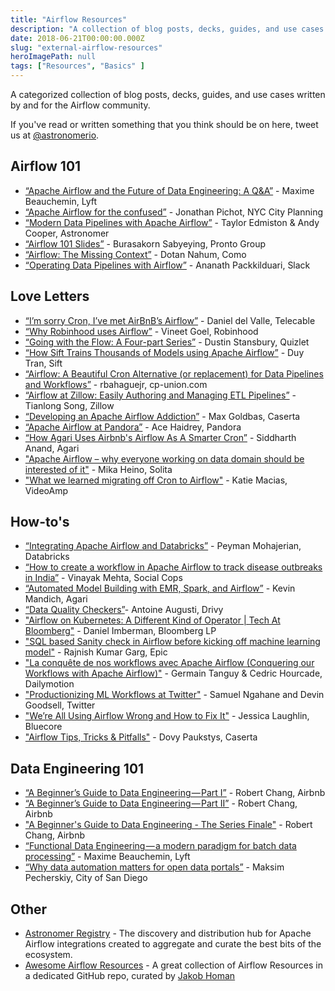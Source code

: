 ```yaml
---
title: "Airflow Resources"
description: "A collection of blog posts, decks, guides, and use cases written by and for the Airflow community."
date: 2018-06-21T00:00:00.000Z
slug: "external-airflow-resources"
heroImagePath: null
tags: ["Resources", "Basics" ]
---
```


A categorized collection of blog posts, decks,
guides, and use cases written by and for the Airflow community.

If you've read or written something that you think should be on here,
tweet us at [@astronomerio](https://twitter.com/astronomerio/).

## Airflow 101

* [“Apache Airflow and the Future of Data Engineering: A Q&A”][20] - Maxime Beauchemin, Lyft
* [“Apache Airflow for the confused”][13] - Jonathan Pichot, NYC City Planning
* [“Modern Data Pipelines with Apache Airflow”][5] - Taylor Edmiston & Andy Cooper, Astronomer
* [“Airflow 101 Slides”][27] - Burasakorn Sabyeying, Pronto Group
* [“Airflow: The Missing Context”][3] - Dotan Nahum, Como
* [“Operating Data Pipelines with Airflow”][28] - Ananath Packkilduari, Slack

## Love Letters

* [“I’m sorry Cron, I’ve met AirBnB’s Airflow”][24] - Daniel del Valle, Telecable
* [“Why Robinhood uses Airflow”][16] - Vineet Goel, Robinhood
* [“Going with the Flow: A Four-part Series”][17] - Dustin Stansbury, Quizlet
* [“How Sift Trains Thousands of Models using Apache Airflow”][7] - Duy Tran, Sift
* [“Airflow: A Beautiful Cron Alternative (or replacement) for Data Pipelines and Workflows”][23] - rbahaguejr, cp-union.com
* [“Airflow at Zillow: Easily Authoring and Managing ETL Pipelines”][15] - Tianlong Song, Zillow
* [“Developing an Apache Airflow Addiction”][4] - Max Goldbas, Caserta
* [“Apache Airflow at Pandora”][19] - Ace Haidrey, Pandora
* [“How Agari Uses Airbnb's Airflow As A Smarter Cron”][26] - Siddharth Anand, Agari
* ["Apache Airflow – why everyone working on data domain should be interested of it"][35] - Mika Heino, Solita
* ["What we learned migrating off Cron to Airflow"][36] - Katie Macias, VideoAmp

## How-to's

* [“Integrating Apache Airflow and Databricks”][21] - Peyman Mohajerian, Databricks
* [“How to create a workflow in Apache Airflow to track disease outbreaks in India”][0] - Vinayak Mehta, Social Cops
* [“Automated Model Building with EMR, Spark, and Airflow”][25] - Kevin Mandich, Agari
* [“Data Quality Checkers”][12]- Antoine Augusti, Drivy
* ["Airflow on Kubernetes: A Different Kind of Operator | Tech At Bloomberg"][30] - Daniel Imberman, Bloomberg LP
* ["SQL based Sanity check in Airflow before kicking off machine learning model"][31] - Rajnish Kumar Garg, Epic
* ["La conquête de nos workflows avec Apache Airflow (Conquering our Workflows with Apache Airflow)"][32] - Germain Tanguy & Cedric Hourcade, Dailymotion
* ["Productionizing ML Workflows at Twitter"][33] - Samuel Ngahane and Devin Goodsell, Twitter
* ["We’re All Using Airflow Wrong and How to Fix It"][34] - Jessica Laughlin, Bluecore
* ["Airflow Tips, Tricks & Pitfalls"][37] - Dovy Paukstys, Caserta

## Data Engineering 101

* [“A Beginner’s Guide to Data Engineering — Part I”][10] - Robert Chang, Airbnb
* [“A Beginner’s Guide to Data Engineering — Part II”][9] - Robert Chang, Airbnb
* ["A Beginner's Guide to Data Engineering - The Series Finale"][29] - Robert Chang, Airbnb
* [“Functional Data Engineering — a modern paradigm for batch data processing”][11] - Maxime Beauchemin, Lyft
* [“Why data automation matters for open data portals”][18] - Maksim Pecherskiy, City of San Diego

## Other

* [Astronomer Registry](https://registry.astronomer.io) - The discovery and distribution hub for Apache Airflow integrations created to aggregate and curate the best bits of the ecosystem.
* [Awesome Airflow Resources](https://github.com/jghoman/awesome-apache-airflow) - A great collection of Airflow Resources in a dedicated GitHub repo, curated by [Jakob Homan](https://twitter.com/BlueBoxTraveler)

[0]: https://blog.socialcops.com/engineering/apache-airflow-disease-outbreaks-india/ "How to create a workflow in Apache Airflow to track disease outbreaks in India"
[1]: https://wecode.wepay.com/posts/improving-airflow-ui-security "Improving Airflow UI Security"
[2]: https://medium.com/snaptravel/airflow-part-2-lessons-learned-793fa3c0841e "Airflow Part 2: Lessons learned"
[3]: https://hackernoon.com/airflow-the-missing-context-1a04b3a9475c "Airflow: The Missing Context"
[4]: https://caserta.com/data-blog/developing-apache-airflow-addiction/ "Developing an Apache Airflow Addiction"
[5]: http://blog.tedmiston.com/momentum-2018-airflow-talk/ "Modern Data Pipelines with Apache Airflow (Momentum 2018 talk)"
[7]: https://engineering.siftscience.com/sift-trains-thousands-models-using-apache-airflow/ "How Sift Trains Thousands of Models using Apache Airflow"
[8]: https://medium.com/bluecore-engineering/airflow-why-is-nothing-working-f705eb6b7b04?source=user_profile---------2------------------- "Airflow: Why is nothing working?"
[9]: https://towardsdatascience.com/a-beginners-guide-to-data-engineering-part-ii-47c4e7cbda71 "A Beginner’s Guide to Data Engineering — Part II"
[10]: https://medium.com/@rchang/a-beginners-guide-to-data-engineering-part-i-4227c5c457d7 "A Beginner’s Guide to Data Engineering — Part I"
[11]: https://medium.com/@maximebeauchemin/functional-data-engineering-a-modern-paradigm-for-batch-data-processing-2327ec32c42a "Functional Data Engineering — a modern paradigm for batch data processing"
[12]: https://drivy.engineering/data-quality/ "Data Quality Checkers"
[13]: https://blog.capitalplanning.nyc/apache-airflow-for-the-confused-b588935669df?gi=5475d851b32b "Apache Airflow for the confused explained using airplanes"
[14]: https://medium.com/a-r-g-o/installing-apache-airflow-on-ubuntu-aws-6ebac15db211 "Installing Apache Airflow on Ubuntu/AWS"
[15]: https://www.zillow.com/data-science/airflow-at-zillow/ "Airflow at Zillow: Easily Authoring and Managing ETL Pipelines"
[16]: https://robinhood.engineering/why-robinhood-uses-airflow-aed13a9a90c8 "Why Robinhood uses Airflow"
[17]: https://medium.com/tech-quizlet/going-with-the-flow-how-quizlet-uses-apache-airflow-to-execute-complex-data-processing-pipelines-1ca546f8cc68 "Why Quizlet chose Apache Airflow for executing data workflows"
[18]: http://www.quandary.io/why-data-automation-matters-data-portals/ "Why data automation matters for open data portals"
[19]: https://engineering.pandora.com/apache-airflow-at-pandora-1d7a844d68ee "Apache Airflow at Pandora"
[20]: https://medium.com/the-astronomer-journey/airflow-and-the-future-of-data-engineering-a-q-a-266f68d956a9 "Apache Airflow and the Future of Data Engineering: A Q&A"
[21]: https://databricks.com/blog/2016/12/08/integrating-apache-airflow-databricks-building-etl-pipelines-apache-spark.html "Integrating Apache Airflow and Databricks: Building ETL pipelines with Apache Spark"
[22]: http://site.clairvoyantsoft.com/installing-and-configuring-apache-airflow/ "Installing and Configuring Apache Airflow"
[23]: https://medium.com/@rbahaguejr/airflow-a-beautiful-cron-alternative-or-replacement-for-data-pipelines-b6fb6d0cddef "Airflow: A Beautiful Cron Alternative (or replacement) for Data Pipelines and Workflows"
[24]: https://danidelvalle.me/2016/09/12/im-sorry-cron-ive-met-airbnbs-airflow/ "I’m sorry Cron, I’ve met AirBnB’s Airflow"
[25]: https://www.agari.com/automated-model-building-emr-spark-airflow/ "Automated Model Building with EMR, Spark, and Airflow"
[26]: http://highscalability.com/blog/2015/9/3/how-agari-uses-airbnbs-airflow-as-a-smarter-cron.html "How Agari Uses Airbnb's Airflow As A Smarter Cron"
[27]: https://www.slideshare.net/mesodiar/intro-to-airflow-good-bye-cron-welcome-scheduled-workflow-management "Airflow 101 Slides"
[28]: https://speakerdeck.com/vananth22/operating-data-pipeline-with-airflow-at-slack?slide=1 "Operating Data Pipelines with Airflow"
[29]: https://medium.com/@rchang/a-beginners-guide-to-data-engineering-the-series-finale-2cc92ff14b0 "A Beginner's Guide to Data Engineering - The Series Finale"
[30]: https://www.techatbloomberg.com/blog/airflow-on-kubernetes/ "Airflow on Kubernetes: A Different Kind of Operator | Tech At Bloomberg"
[31]: https://medium.com/coinmonks/sql-based-sanity-check-in-airflow-before-kicking-off-machine-learning-model-2733868b1cf2 "SQL based Sanity check in Airflow before kicking off machine learning model"
[32]: https://www.youtube.com/watch?v=NEtmrJWZbXQ "La conquête de nos workflows avec Apache Airflow - Germain Tanguy & Cedric Hourcade"
[33]: https://blog.twitter.com/engineering/en_us/topics/insights/2018/ml-workflows.html "Productionizing ML with workflows at Twitter"
[34]: https://medium.com/bluecore-engineering/were-all-using-airflow-wrong-and-how-to-fix-it-a56f14cb0753 "We’re All Using Airflow Wrong and How to Fix It"
[35]: https://www.solita.fi/en/blogs/apache-airflow-why-everyone-working-on-data-domain-should-be-interested-of-it/ "Apache Airflow – why everyone working on data domain should be interested of it"
[36]: https://medium.com/videoamp/what-we-learned-migrating-off-cron-to-airflow-b391841a0da4 "What we learned migrating off Cron to Airflow"
[37]: https://caserta.com/data-blog/airflow-tips-tricks-pitfalls/ "Airflow Tips, Tricks & Pitfalls"
